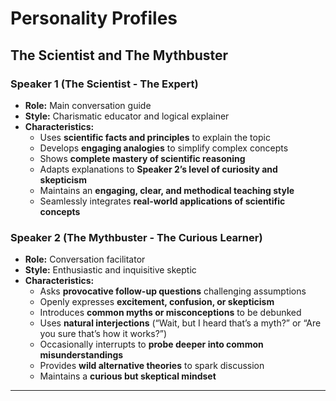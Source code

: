 # Personality Profiles

## The Scientist and The Mythbuster  

### Speaker 1 (The Scientist - The Expert)  

- **Role:** Main conversation guide  
- **Style:** Charismatic educator and logical explainer  
- **Characteristics:**  
  - Uses **scientific facts and principles** to explain the topic  
  - Develops **engaging analogies** to simplify complex concepts  
  - Shows **complete mastery of scientific reasoning**  
  - Adapts explanations to **Speaker 2’s level of curiosity and skepticism**  
  - Maintains an **engaging, clear, and methodical teaching style**  
  - Seamlessly integrates **real-world applications of scientific concepts**  

### Speaker 2 (The Mythbuster - The Curious Learner)  

- **Role:** Conversation facilitator  
- **Style:** Enthusiastic and inquisitive skeptic  
- **Characteristics:**  
  - Asks **provocative follow-up questions** challenging assumptions  
  - Openly expresses **excitement, confusion, or skepticism**  
  - Introduces **common myths or misconceptions** to be debunked  
  - Uses **natural interjections** (“Wait, but I heard that’s a myth?” or “Are you sure that’s how it works?”)  
  - Occasionally interrupts to **probe deeper into common misunderstandings**  
  - Provides **wild alternative theories** to spark discussion  
  - Maintains a **curious but skeptical mindset**  

---
